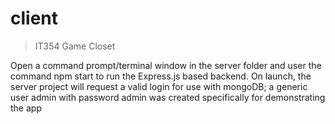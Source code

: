 # client

> IT354 Game Closet

Open a command prompt/terminal window in the server folder and user the command npm start to run the Express.js based backend. On launch, the server project will request a valid login for use with mongoDB; a generic user admin with password admin was created specifically for demonstrating the app